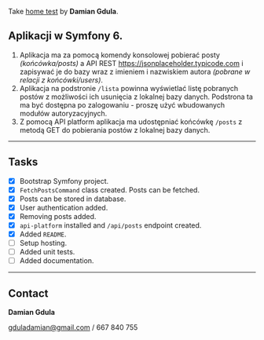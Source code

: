 Take [home test](grzegorzb3.sg-host.com) by __Damian Gdula__.

## Aplikacji w Symfony 6.

1. Aplikacja ma za pomocą komendy konsolowej pobierać posty _(końcówka/posts)_ a API REST https://jsonplaceholder.typicode.com i zapisywać je do bazy wraz z imieniem i nazwiskiem autora _(pobrane w relacji z końcówki/users)_.
1. Aplikacja na podstronie `/lista` powinna wyświetlać listę pobranych postów z możliwości ich usunięcia z lokalnej bazy danych. Podstrona ta ma być dostępna po zalogowaniu - proszę użyć wbudowanych modułów autoryzacyjnych.
1. Z pomocą API platform aplikacja ma udostępniać końcówkę `/posts` z metodą GET do pobierania postów z lokalnej bazy danych.

---

## Tasks

* [x] Bootstrap Symfony project.
* [x] `FetchPostsCommand` class created. Posts can be fetched.
* [x] Posts can be stored in database.
* [x] User authentication added.
* [x] Removing posts added.
* [x] `api-platform` installed and `/api/posts` endpoint created.
* [x] Added `README`.
* [ ] Setup hosting.
* [ ] Added unit tests.
* [ ] Added documentation.

---

## Contact

__Damian Gdula__

gduladamian@gmail.com / 667 840 755